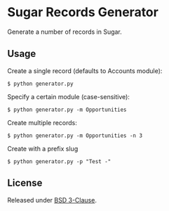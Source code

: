 # Sugar Records Generator

Generate a number of records in Sugar.


## Usage

Create a single record (defaults to Accounts module):

    $ python generator.py

Specify a certain module (case-sensitive):

    $ python generator.py -m Opportunities

Create multiple records:

    $ python generator.py -m Opportunities -n 3

Create with a prefix slug

    $ python generator.py -p "Test -"


## License

Released under [BSD 3-Clause](./LICENSE).

